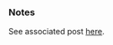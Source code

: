 
### Notes

See associated post [here](https://automationadmin.com/2023/01/terragrunt-repo-structure-v3).